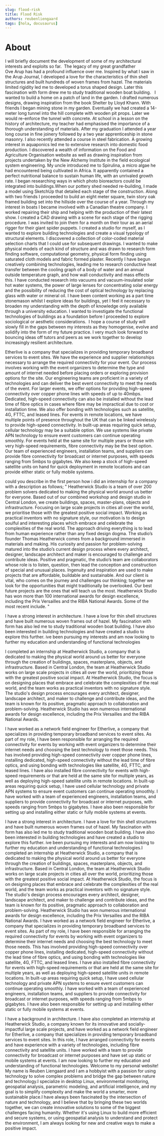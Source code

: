 ```yaml
---
slug: flood-risk
title: Flood Risk
authors: reubenliengaard
tags: [hola, docusaurus]
---
```


# About


I will briefly document the development of some of my architectural interests and exploits so far.  The legacy of my great grandfather Ove Arup has had a profound influence over me. Inspired by what I saw in the Arup Journal, I developed a love for the characteristics of thin shell structures and built hundreds of woven frames from hazel. The materials limited rigidity led me to developed a torus shaped design. Later this fascination with form drew me to study traditional wooden boat building.  
I wanted to build a home on a patch of land in the garden. I drafted numerous designs, drawing inspiration from the book Shelter by Lloyd Khann. With friends I began mining stone in my garden. Eventually we had created a 14-meter long tunnel into the hill complete with wooden pit props. Later we would re-enforce the tunnel with concrete.
At school in a lesson on the history of architecture, my teacher had emphasised the importance of a thorough understanding of materials. After my graduation I attended a year long course in fine joinery followed by a two year apprenticeship in stone masonry. I also recently attended a course in steel fabrication. A growing interest in aquaponics led me to extensive research into domestic food production. I discovered a wealth of information on the Food and Agriculture Organisation website as well as drawing inspiration from projects undertaken by the New Alchemy Institute in the field ecological system engineering. My uncle introduced me to Spirulina, a micro algae he had encountered being cultivated in Africa. It apparently contained a perfect nutritional balance to sustain human life, with an unrivaled growth rate. I began researching ways in which photo bioreactors could be integrated into buildings.When our pottery shed needed re-building, I made a model using SketchUp that detailed each stage of the construction. Along with two friends I proceeded to build an eight meter square, twin story oak framed building set into the hillside over the course of a year. Through my interest in boats I became involved with a Canadian theatre company. I worked repairing their ship and helping with the production of their latest show. I created a CAD drawing with a scene for each stage of the rigging procedure. I was invited to join them for a month on their tour as an aerial rigger for their giant spider puppets. I created a studio for myself, as I wanted to explore building technologies and create a visual typology of structural elements. I discovered a collection of color-coded material selection charts that I could use for subsequent drawings. I wanted to make physical models of each kind of structure and was drawn to research form finding software, computational geometry, physical form finding using saturated cloth models and fabric formed plaster. Recently I have begun creatively combining technologies, leading me to research conductive heat transfer between the cooling graph of a body of water and an annual outside temperature graph, and how wall conductivity and mass effects this. I have conducted research into vacuums and vacuum-insulated solar hot water systems, the power of large lenses for concentrating solar energy and the possibility of reducing the cost of optical technology by replacing glass with water or mineral oil. I have been content working as a part time stonemason whilst I explore ideas for buildings, yet I feel it necessary to broaden my understanding with the depth of knowledge only available through a university education. I wanted to investigate the functional technologies of buildings as a foundation before I proceeded to explore sociological or aesthetic considerations.  I hope a course of study will slowly fill in the gaps between my interests as they homogenise, evolve and solidify into the form of my future practice. I very much look forward to bouncing ideas off tutors and peers as we work together to develop increasingly resilient architecture. 




Etherlive is a company that specializes in providing temporary broadband services to event sites. We have the experience and supplier relationships necessary to arrange the required connectivity for your event. Our process involves working with the event organizers to determine the type and amount of internet needed before placing orders or exploring provision options for the site. Our engineering teams are proficient in a variety of technologies and can deliver the best event connectivity to meet the needs of the event. For larger events, we offer options for providing high-speed connectivity over copper phone lines with speeds of up to 40mbps. Dedicated, high-speed connectivity can also be installed without the lead time of fibre optics in cases where fibre may be impractical due to cost or installation time. We also offer bonding with technologies such as satellite, 4G, FTTC, and leased lines. For events in remote locations, we have multiple points of presence throughout the UK that can be linked wirelessly to provide high-speed connectivity. In built-up areas requiring quick setup, cellular technology may be a suitable option. We use systems like private APN technology to ensure event customers can continue operating smoothly. For events held at the same site for multiple years or those with very high-speed requirements, fibre connectivity may be the best option. Our team of experienced engineers, installation teams, and suppliers can provide fibre connectivity for broadcast or internet purposes, with speeds ranging from 5mbps to gigabytes. We also keep a stock of high-speed satellite units on hand for quick deployment in remote locations and can provide either static or fully mobile systems.

could you describe in the first person how i did an internship for a company with a description as follows; " Heatherwick Studio is a team of over 200 problem solvers dedicated to making the physical world around us better for everyone. Based out of our combined workshop and design studio in Central London, we create buildings, spaces, master-plans, objects and infrastructure. Focusing on large scale projects in cities all over the world, we prioritise those with the greatest positive social impact. Working as practical inventors with no signature style, our motivation is to design soulful and interesting places which embrace and celebrate the complexities of the real world. The approach driving everything is to lead from human experience rather than any fixed design dogma. The studio’s founder Thomas Heatherwick comes from a background immersed in materials and making. His curiosity and passion for problem-solving matured into the studio’s current design process where every architect, designer, landscape architect and maker is encouraged to challenge and contribute ideas. Positive and pragmatic, the studio’s team are collaborators whose role is to listen, question, then lead the conception and construction of special and unusual places. Ingenuity and inspiration are used to make projects that are affordable, buildable and sustainable. And our client is vital, who comes on the journey and challenges our thinking; together we look for the opportunities that might traditionally be overlooked. Our best future projects are the ones that will teach us the most. Heatherwick Studio has won more than 100 international awards for design excellence, including the Prix Versailles and the RIBA National Awards. Some of the most recent include.  "



I have a strong interest in architecture. I have a love for thin shell structures and have built numerous woven frames out of hazel. My fascination with form has also led me to study traditional wooden boat building. I have also been interested in building technologies and have created a studio to explore this further. ive been pursuing my interests and am now looking to further my education and understanding of functional technologies 


I completed an internship at Heatherwick Studio, a company that is dedicated to making the physical world around us better for everyone through the creation of buildings, spaces, masterplans, objects, and infrastructure. Based in Central London, the team at Heatherwick Studio works on large scale projects in cities all over the world, prioritizing those with the greatest positive social impact. At Heatherwick Studio, the focus is on designing places that embrace and celebrate the complexities of the real world, and the team works as practical inventors with no signature style. The studio's design process encourages every architect, designer, landscape architect, and maker to challenge and contribute ideas, and the team is known for its positive, pragmatic approach to collaboration and problem-solving. Heatherwick Studio has won numerous international awards for design excellence, including the Prix Versailles and the RIBA National Awards.

I have worked as a network field engineer for Etherlive, a company that specializes in providing temporary broadband services to event sites. As part of my role, I have been responsible for arranging the required connectivity for events by working with event organizers to determine their internet needs and choosing the best technology to meet those needs. This has involved providing high-speed connectivity over copper phone lines, installing dedicated, high-speed connectivity without the lead time of fibre optics, and using bonding with technologies like satellite, 4G, FTTC, and leased lines. I have also installed fibre connectivity for events with high-speed requirements or that are held at the same site for multiple years, as well as deploying high-speed satellite units in remote locations. In built-up areas requiring quick setup, I have used cellular technology and private APN systems to ensure event customers can continue operating smoothly. I have worked with a team of experienced engineers, installation teams, and suppliers to provide connectivity for broadcast or internet purposes, with speeds ranging from 5mbps to gigabytes. I have also been responsible for setting up and installing either static or fully mobile systems at events.


I have a strong interest in architecture. I have a love for thin shell structures and have built numerous woven frames out of hazel. My fascination with form has also led me to study traditional wooden boat building. I have also been interested in building technologies and have created a studio to explore this further. ive been pursuing my interests and am now looking to further my education and understanding of functional technologies.I completed an internship at Heatherwick Studio, a company that is dedicated to making the physical world around us better for everyone through the creation of buildings, spaces, masterplans, objects, and infrastructure. Based in Central London, the team at Heatherwick Studio works on large scale projects in cities all over the world, prioritizing those with the greatest positive social impact. At Heatherwick Studio, the focus is on designing places that embrace and celebrate the complexities of the real world, and the team works as practical inventors with no signature style. The studio's design process encourages every architect, designer, landscape architect, and maker to challenge and contribute ideas, and the team is known for its positive, pragmatic approach to collaboration and problem-solving. Heatherwick Studio has won numerous international awards for design excellence, including the Prix Versailles and the RIBA National Awards. I have worked as a network field engineer for Etherlive, a company that specializes in providing temporary broadband services to event sites. As part of my role, I have been responsible for arranging the required connectivity for events by working with event organizers to determine their internet needs and choosing the best technology to meet those needs. This has involved providing high-speed connectivity over copper phone lines, installing dedicated, high-speed connectivity without the lead time of fibre optics, and using bonding with technologies like satellite, 4G, FTTC, and leased lines. I have also installed fibre connectivity for events with high-speed requirements or that are held at the same site for multiple years, as well as deploying high-speed satellite units in remote locations. In built-up areas requiring quick setup, I have used cellular technology and private APN systems to ensure event customers can continue operating smoothly. I have worked with a team of experienced engineers, installation teams, and suppliers to provide connectivity for broadcast or internet purposes, with speeds ranging from 5mbps to gigabytes. I have also been responsible for setting up and installing either static or fully mobile systems at events.


I have a background in architecture. I have also completed an internship at Heatherwick Studio, a company known for its innovative and socially-impactful large scale projects, and have worked as a network field engineer for Etherlive, a company that specializes in providing temporary broadband services to event sites. In this role, I have arranged connectivity for events and have experience with a variety of technologies, including fibre connectivity and satellite units. I have worked with a team to provide connectivity for broadcast or internet purposes and have set up static or mobile systems at events. I am now looking to further my education and understanding of functional technologies. Welcome to my personal website! My name is Reuben Liengaard and I am a hobbyist with a passion for using technology to solve complex problems and bridge the gap between nature and technology.I specialize in desktop Linux, environmental monitoring, geospatial analysis, parametric modeling, and artificial intelligence, and my goal is to simplify complexity and make the world a smarter, more sustainable place.I have always been fascinated by the intersection of nature and technology, and I believe that by bringing these two worlds together, we can create innovative solutions to some of the biggest challenges facing humanity. Whether it's using Linux to build more efficient and secure systems, or using geospatial analysis to understand and protect the environment, I am always looking for new and creative ways to make a positive impact.

